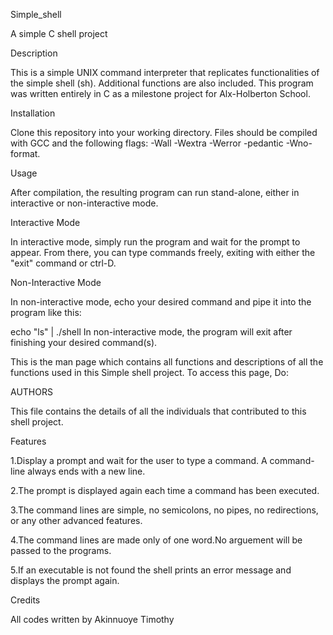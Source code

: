 
Simple_shell

A simple C shell project

Description

This is a simple UNIX command interpreter that replicates functionalities of the simple shell (sh). Additional functions are also included. This program was written entirely in C as a milestone project for Alx-Holberton School.

Installation

Clone this repository into your working directory. Files should be compiled with GCC and the following flags: -Wall -Wextra -Werror -pedantic -Wno-format.

Usage

After compilation, the resulting program can run stand-alone, either in interactive or non-interactive mode.

Interactive Mode

In interactive mode, simply run the program and wait for the prompt to appear. From there, you can type commands freely, exiting with either the "exit" command or ctrl-D.

Non-Interactive Mode

In non-interactive mode, echo your desired command and pipe it into the program like this:

echo "ls" | ./shell In non-interactive mode, the program will exit after finishing your desired command(s).

This is the man page which contains all functions and descriptions of all the functions used in this Simple shell project. To access this page, Do:

AUTHORS

This file contains the details of all the individuals that contributed to this shell project.

Features

1.Display a prompt and wait for the user to type a command. A command-line always ends with a new line.

2.The prompt is displayed again each time a command has been executed.

3.The command lines are simple, no semicolons, no pipes, no redirections, or any other advanced features.

4.The command lines are made only of one word.No arguement will be passed to the programs.

5.If an executable is not found the shell prints an error message and displays the prompt again.

Credits

All codes written by Akinnuoye Timothy
